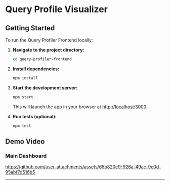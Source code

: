 # Query Profile Visualizer

## Getting Started

To run the Query Profiler Frontend locally:

1. **Navigate to the project directory:**
   ```sh
   cd query-profiler-frontend
   ```
2. **Install dependencies:**
   ```sh
   npm install
   ```
3. **Start the development server:**
   ```sh
   npm start
   ```
   This will launch the app in your browser at [http://localhost:3000](http://localhost:3000).

4. **Run tests (optional):**
   ```sh
   npm test
   ```
   
## Demo Video

### Main Dashboard

https://github.com/user-attachments/assets/65b820e9-926a-49ac-9e0d-95abf7d516b5

---

